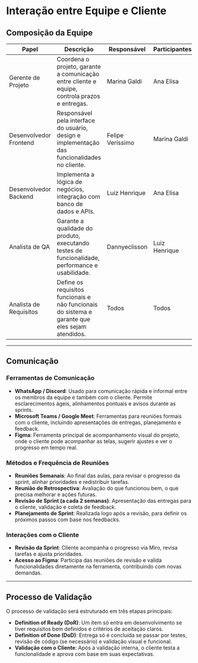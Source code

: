 # Interação entre Equipe e Cliente

## Composição da Equipe

| **Papel**                 | **Descrição**                                                                                      | **Responsável**       | **Participantes**     |
|-----------------------|-----------------------------------------------------------------------------------------------|--------------------|-------------------|
| Gerente de Projeto    | Coordena o projeto, garante a comunicação entre cliente e equipe, controla prazos e entregas. | Marina Galdi       | Ana Elisa         |
| Desenvolvedor Frontend| Responsável pela interface do usuário, design e implementação das funcionalidades no cliente. | Felipe Veríssimo   | Marina Galdi      |
| Desenvolvedor Backend | Implementa a lógica de negócios, integração com banco de dados e APIs.                        | Luiz Henrique      | Ana Elisa         |
| Analista de QA        | Garante a qualidade do produto, executando testes de funcionalidade, performance e usabilidade. | Dannyeclisson    | Luiz Henrique     |
| Analista de Requisitos| Define os requisitos funcionais e não funcionais do sistema e garante que eles sejam atendidos. | Todos            | Todos             |

---

## Comunicação

### Ferramentas de Comunicação

- **WhatsApp / Discord**: Usado para comunicação rápida e informal entre os membros da equipe e também com o cliente. Permite esclarecimentos ágeis, alinhamentos pontuais e avisos durante as sprints.
- **Microsoft Teams / Google Meet**: Ferramentas para reuniões formais com o cliente, incluindo apresentações de entregas, planejamento e feedback.
- **Figma**: Ferramenta principal de acompanhamento visual do projeto, onde o cliente pode acompanhar as telas, sugerir ajustes e ver o progresso em tempo real.

### Métodos e Frequência de Reuniões

- **Reuniões Semanais**: Ao final das aulas, para revisar o progresso da sprint, alinhar prioridades e redistribuir tarefas.
- **Reunião de Retrospectiva**: Avaliação do que funcionou bem, o que precisa melhorar e ações futuras.
- **Revisão de Sprint (a cada 2 semanas)**: Apresentação das entregas para o cliente, validação e coleta de feedback.
- **Planejamento de Sprint**: Realizada logo após a revisão, para definir os próximos passos com base nos feedbacks.

### Interações com o Cliente

- **Revisão da Sprint**: Cliente acompanha o progresso via Miro, revisa tarefas e ajusta prioridades.
- **Acesso ao Figma**: Participa das reuniões de revisão e valida funcionalidades diretamente na ferramenta, contribuindo com novas demandas.

---

## Processo de Validação

O processo de validação será estruturado em três etapas principais:

- **Definition of Ready (DoR)**: Um item só entra em desenvolvimento se tiver requisitos bem definidos e critérios de aceitação claros.
- **Definition of Done (DoD)**: Entrega só é concluída se passar por testes, revisão de código (se necessário) e validação visual e funcional.
- **Validação com o Cliente**: Após a validação interna, o cliente testa a funcionalidade e aprova com base em suas expectativas.
